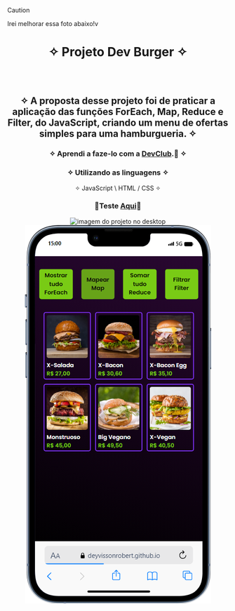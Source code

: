  > [!CAUTION]
 > Irei melhorar essa foto abaixo!v

<div align="center">
  
# ✧ Projeto Dev Burger ✧
<br> <br>

## ✧ A proposta desse projeto foi de praticar a aplicação das funções ForEach, Map, Reduce e Filter, do JavaScript, criando um menu de ofertas simples para uma hamburgueria. ✧
### ✧ Aprendi a faze-lo com a <a href="https://rodolfomori.com.br/devclub/" target="_blank">DevClub</a>.🚀 ✧

### ✧ Utilizando as linguagens ✧
✧ JavaScript \ HTML / CSS ✧
### <p>👾Teste <a href="https://deyvissonrobert.github.io/Projeto-7-Dev-Burger/" target="_blank">Aqui</a>👾</p>
  </div>

<div align="center" display="inline-block">
<img  alt="imagem do projeto no desktop" src="https://github.com/DeyvissonRobert/Projeto-7-Dev-Burger/blob/main/img/Dev%20Burger%20pc.gif">
<img alt="imagem do projeto no mobile" src="https://github.com/DeyvissonRobert/Projeto-7-Dev-Burger/blob/main/img/DevBurger%20mobile.png">
</div>
